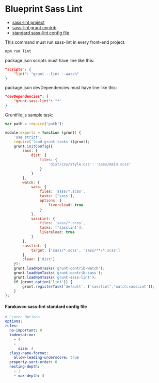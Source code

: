 Blueprint Sass Lint
================
 * [sass-lint project](https://github.com/sasstools/sass-lint)
 * [sass-lint grunt contrib](https://github.com/sasstools/grunt-sass-lint)
 * [standard sass-lint config file](https://github.com/farakavco/blueprint/sass-lint/.sass.lint.yaml)

This command must run sass-lint in every front-end project.
```Bash
npm run lint
```

package.json scripts must have line like this:
```Json
"scripts": {
    "lint": "grunt --lint --watch"
}
```

package.json devDependencies must have line like this:
```Json
"devDependencies": {
    "grunt-sass-lint": "*"
}
```

Gruntfile.js sample task:
```JAVASCRIPT
var path = require('path');

module.exports = function (grunt) {
    'use strict';
    require('load-grunt-tasks')(grunt);
    grunt.initConfig({
        sass: {
            dist: {
                files: {
                    'dist/css/style.css': 'sass/main.scss'
                }
            }
        },
        watch: {
            sass: {
                files: 'sass/*.scss',
                tasks: ['sass'],
                options: {
                    livereload: true
                }
            },
            sassLint: {
                files: 'sass/*.scss',
                tasks: ['sasslint'],
                livereload: true
            }
        },
        sasslint: {
            target: ['sass/*.scss', 'sass/**/*.scss']
        },
        clean: ['dist']
    });
    grunt.loadNpmTasks('grunt-contrib-watch');
    grunt.loadNpmTasks('grunt-contrib-sass');
    grunt.loadNpmTasks('grunt-sass-lint');
    if (grunt.option('lint')) {
        grunt.registerTask('default', ['sasslint','watch:sassLint']);
    }
};
```

#### Farakavco sass-lint standard config file
```Yaml
# Linter Options
options:
rules:
  no-important: 0
  indentation:
    - 4
    -
      size: 4
  class-name-format:
    allow-leading-underscore: true
  property-sort-order: 0
  nesting-depth:
    - 1
    - max-depth: 4
```
